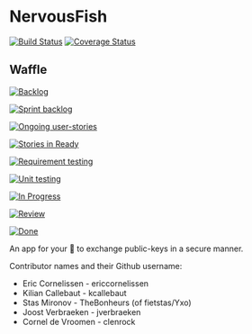 # NervousFish
[![Build Status](https://travis-ci.org/ericcornelissen/NervousFish.svg?branch=develop)](https://travis-ci.org/ericcornelissen/NervousFish)
[![Coverage Status](https://coveralls.io/repos/github/ericcornelissen/NervousFish/badge.svg?branch=master)](https://coveralls.io/github/ericcornelissen/NervousFish?branch=master)

## Waffle
[![Backlog](https://badge.waffle.io/ericcornelissen/nervousfish.png?label=backlog&title=Backlog)](http://waffle.io/ericcornelissen/nervousfish)

[![Sprint backlog](https://badge.waffle.io/ericcornelissen/nervousfish.png?label=sprint%20backlog&title=Sprint%20backlog)](http://waffle.io/ericcornelissen/nervousfish)

[![Ongoing user-stories](https://badge.waffle.io/ericcornelissen/nervousfish.png?label=ongoing%20user-stories&title=Ongoing%20user-stories)](http://waffle.io/ericcornelissen/nervousfish)

[![Stories in Ready](https://badge.waffle.io/ericcornelissen/nervousfish.png?label=ready&title=Ready)](http://waffle.io/ericcornelissen/nervousfish)

[![Requirement testing](https://badge.waffle.io/ericcornelissen/nervousfish.png?label=requirement%20testing&title=Requirement%20testing)](http://waffle.io/ericcornelissen/nervousfish)

[![Unit testing](https://badge.waffle.io/ericcornelissen/nervousfish.png?label=unit%20testing&title=Unit%20testing)](http://waffle.io/ericcornelissen/nervousfish)

[![In Progress](https://badge.waffle.io/ericcornelissen/nervousfish.png?label=in%20progress&title=In%20Progress)](http://waffle.io/ericcornelissen/nervousfish)

[![Review](https://badge.waffle.io/ericcornelissen/nervousfish.png?label=review&title=Review)](http://waffle.io/ericcornelissen/nervousfish)

[![Done](https://badge.waffle.io/ericcornelissen/nervousfish.png?label=done&title=Done)](http://waffle.io/ericcornelissen/nervousfish)

An app for your :iphone: to exchange public-keys in a secure manner.

Contributor names and their Github username:

* Eric Cornelissen - ericcornelissen
* Kilian Callebaut - kcallebaut
* Stas Mironov - TheBonheurs (of fietstas/Yxo)
* Joost Verbraeken - jverbraeken
* Cornel de Vroomen - clenrock

